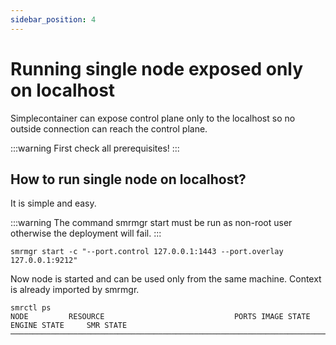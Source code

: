 ```yaml
---
sidebar_position: 4
---
```


# Running single node exposed only on localhost

Simplecontainer can expose control plane only to the localhost so no outside connection can reach the control plane.

:::warning
First check all prerequisites!
:::

## How to run single node on localhost?

It is simple and easy.

:::warning
The command smrmgr start must be run as non-root user otherwise the deployment will fail.
:::

```cgo
smrmgr start -c "--port.control 127.0.0.1:1443 --port.overlay 127.0.0.1:9212"
```

Now node is started and can be used only from the same machine. Context is already imported by smrmgr.

```cgo title="The smrctl ps command is used to list all containers in the cluster"
smrctl ps
NODE         RESOURCE                             PORTS IMAGE STATE ENGINE STATE     SMR STATE       
─────────────────────────────────────────────────────────────────────────────────────────────────────
```